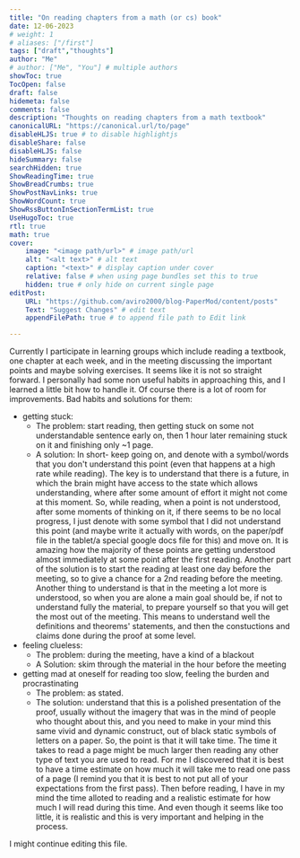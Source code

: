 ```yaml
---
title: "On reading chapters from a math (or cs) book"
date: 12-06-2023
# weight: 1
# aliases: ["/first"]
tags: ["draft","thoughts"]
author: "Me"
# author: ["Me", "You"] # multiple authors
showToc: true
TocOpen: false
draft: false
hidemeta: false
comments: false
description: "Thoughts on reading chapters from a math textbook"
canonicalURL: "https://canonical.url/to/page"
disableHLJS: true # to disable highlightjs
disableShare: false
disableHLJS: false
hideSummary: false
searchHidden: true
ShowReadingTime: true
ShowBreadCrumbs: true
ShowPostNavLinks: true
ShowWordCount: true
ShowRssButtonInSectionTermList: true
UseHugoToc: true
rtl: true
math: true
cover:
    image: "<image path/url>" # image path/url
    alt: "<alt text>" # alt text
    caption: "<text>" # display caption under cover
    relative: false # when using page bundles set this to true
    hidden: true # only hide on current single page
editPost:
    URL: "https://github.com/aviro2000/blog-PaperMod/content/posts"
    Text: "Suggest Changes" # edit text
    appendFilePath: true # to append file path to Edit link

---
```

Currently I participate in learning groups which include reading a textbook, one chapter at each week, and in the meeting discussing the important points and maybe solving exercises.
It seems like it is not so straight forward. I personally had some non useful habits in approaching this, and I learned a little bit how to handle it. Of course there is a lot of room for improvements.
Bad habits and solutions for them:
- getting stuck:
  - The problem: start reading, then getting stuck on some not understandable sentence early on, then 1 hour later remaining stuck on it and finishing only ~1 page.
  - A solution: In short- keep going on, and denote with a symbol/words that you don't understand this point (even that happens at a high rate while reading). The key is to understand that there is a future, in which the brain might have access to the state which allows understanding, where after some amount of effort it might not come at this moment. So, while reading, when a point is not understood, after some moments of thinking on it, if there seems to be no local progress, I just denote with some symbol that I did not understand this point (and maybe write it actually with words, on the paper/pdf file in the tablet/a special google docs file for this) and move on. It is amazing how the majority of these points are getting understood almost immediately at some point after the first reading. Another part of the solution is to start the reading at least one day before the meeting, so to give a chance for a 2nd reading before the meeting. Another thing to understand is that in the meeting a lot more is understood, so when you are alone a main goal should be, if not to understand fully the material, to prepare yourself so that you will get the most out of the meeting. This means to understand well the definitions and theorems' statements, and then the constuctions and claims done during the proof at some level.
- feeling clueless:
  - The problem: during the meeting, have a kind of a blackout
  - A Solution: skim through the material in the hour before the meeting
- getting mad at oneself for reading too slow, feeling the burden and procrastinating
  - The problem: as stated. 
  - The solution: understand that this is a polished presentation of the proof, usually without the imagery that was in the mind of people who thought about this, and you need to make in your mind this same vivid and dynamic construct, out of black static symbols of letters on a paper. So, the point is that it will take time. The time it takes to read a page might be much larger then reading any other type of text you are used to read. For me I discovered that it is best to have a time estimate on how much it will take me to read one pass of a page (I remind you that it is best to not put all of your expectations from the first pass). Then before reading, I have in my mind the time alloted to reading and a realistic estimate for how much I will read during this time. And even though it seems like too little, it is realistic and this is very important and helping in the process.

I might continue editing this file.